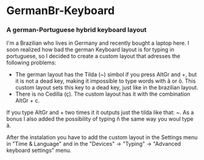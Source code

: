 # GermanBr-Keyboard
### A german-Portuguese hybrid keyboard layout
I'm a Brazilian who lives in Germany and recently bought a laptop here. I soon realized how bad the german Keyboard layout is for typing in portuguese, so I decided to create a custom layout that adresses the following problems:
* The german layout has the Tilda (~) simbol if you press AltGr and +, but it is not a dead key, making it impossible to type words with ã or õ. This custom layout sets this key to a dead key, just like in the brazilian layout.
* There is no Cedilla (ç). The custom layout has it with the combination AltGr + c.

If you type AltGr and + two times it it outputs just the tilda like that: ~.
As a bonus I also added the possibility of typing ñ the same way you woul type ã.

After the instalation you have to add the custom layout in the Settings menu in "Time & Language" and in the "Devices" -> "Typing" -> "Advanced keyboard settings" menu.
